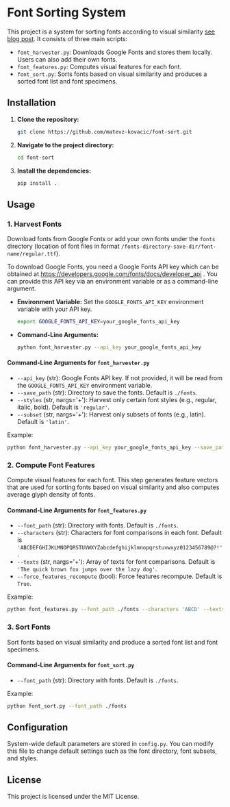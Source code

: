 # Font Sorting System

This project is a system for sorting fonts according to visual similarity [see blog post](https://ideatum.ai/blog/better-font-list). It consists of three main scripts:
- `font_harvester.py`: Downloads Google Fonts and stores them locally. Users can also add their own fonts.
- `font_features.py`: Computes visual features for each font.
- `font_sort.py`: Sorts fonts based on visual similarity and produces a sorted font list and font specimens.

## Installation

1. **Clone the repository:**
   ```bash
   git clone https://github.com/matevz-kovacic/font-sort.git
2. **Navigate to the project directory:**
   ```bash
   cd font-sort
3. **Install the dependencies:**
   ```bash
   pip install .

## Usage

### 1. Harvest Fonts

Download fonts from Google Fonts or add your own fonts under the `fonts` directory (location of font files in format `/fonts-directory-save-dir/font-name/regular.ttf`).

To download Google Fonts, you need a Google Fonts API key which can be obtained at https://developers.google.com/fonts/docs/developer_api . You can provide this API key via an environment variable or as a command-line argument.

- **Environment Variable:** Set the `GOOGLE_FONTS_API_KEY` environment variable with your API key.
  ```bash
  export GOOGLE_FONTS_API_KEY=your_google_fonts_api_key

- **Command-Line Arguments:**
  ```bash
  python font_harvester.py --api_key your_google_fonts_api_key

#### Command-Line Arguments for `font_harvester.py`

- `--api_key` (str): Google Fonts API key. If not provided, it will be read from the `GOOGLE_FONTS_API_KEY` environment variable.
- `--save_path` (str): Directory to save the fonts. Default is `./fonts`.
- `--styles` (str, nargs='+'): Harvest only certain font styles (e.g., regular, italic, bold). Default is `'regular'`.
- `--subset` (str, nargs='+'): Harvest only subsets of fonts (e.g., latin). Default is `'latin'`.

Example:
```bash
python font_harvester.py --api_key your_google_fonts_api_key --save_path ./fonts --styles regular --subset latin
````

### 2. Compute Font Features

Compute visual features for each font. This step generates feature vectors that are used for sorting fonts based on visual similarity and also computes average glyph density of fonts.

#### Command-Line Arguments for `font_features.py`

- `--font_path` (str): Directory with fonts. Default is `./fonts`.
- `--characters` (str): Characters for font comparisons in each font. Default is `'ABCDEFGHIJKLMNOPQRSTUVWXYZabcdefghijklmnopqrstuvwxyz0123456789@?!'`.
- `--texts` (str, nargs='+'): Array of texts for font comparisons. Default is `'The quick brown fox jumps over the lazy dog'`.
- `--force_features_recompute` (bool): Force features recompute. Default is `True`.

Example:
```bash
python font_features.py --font_path ./fonts --characters 'ABCD' --texts 'Hello World' --force_features_recompute True
```

### 3. Sort Fonts

Sort fonts based on visual similarity and produce a sorted font list and font specimens.

#### Command-Line Arguments for `font_sort.py`

- `--font_path` (str): Directory with fonts. Default is `./fonts`.

Example:
```bash
python font_sort.py --font_path ./fonts
```

## Configuration

System-wide default parameters are stored in `config.py`. You can modify this file to change default settings such as the font directory, font subsets, and styles.


## License

This project is licensed under the MIT License.
